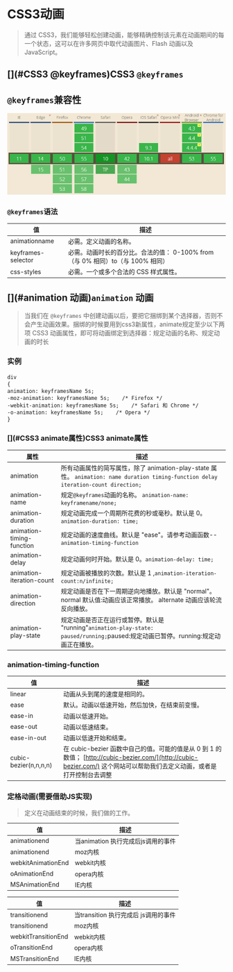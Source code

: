 # [](#CSS3动画)CSS3动画

> 通过 CSS3，我们能够轻松创建动画，能够精确控制该元素在动画期间的每一个状态，这可以在许多网页中取代动画图片、Flash 动画以及 JavaScript。

## [](#CSS3 @keyframes)CSS3 `@keyframes`

## [](#@keyframes兼容性)`@keyframes`兼容性

![动画](amWiki/images/dh.png)

### [](#@keyframes语法)`@keyframes`语法

| 值 | 描述 |
| --- | --- |
| animationname | 必需。定义动画的名称。 |
| keyframes-selector | 必需。动画时长的百分比。合法的值： 0-100% from（与 0% 相同）to（与 100% 相同） |
| css-styles | 必需。一个或多个合法的 CSS 样式属性。 |

## [](#animation 动画)`animation` 动画

> 当我们在 `@keyframes` 中创建动画以后，要把它捆绑到某个选择器，否则不会产生动画效果。捆绑的时候要用到css3新属性，animate规定至少以下两项 CSS3 动画属性，即可将动画绑定到选择器：规定动画的名称、规定动画的时长

### [](#实例)实例

```
div
{
animation: keyframesName 5s;
-moz-animation: keyframesName 5s;    /* Firefox */
-webkit-animation: keyframesName 5s;    /* Safari 和 Chrome */
-o-animation: keyframesName 5s;    /* Opera */
}

```

### [](#CSS3 animate属性)CSS3 animate属性

| 属性 | 描述 |
| --- | --- |
| animation | 所有动画属性的简写属性，除了 animation-play-state 属性。 `animation: name duration timing-function delay iteration-count direction;` |
| animation-name | 规定`@keyframes`动画的名称。 `animation-name: keyframename/none;` |
| animation-duration | 规定动画完成一个周期所花费的秒或毫秒。默认是 0。`animation-duration: time;` |
| animation-timing-function | 规定动画的速度曲线。默认是 "ease"。请参考动画函数--`animation-timing-function` |
| animation-delay | 规定动画何时开始。默认是 0。`animation-delay: time;` |
| animation-iteration-count | 规定动画被播放的次数。默认是 1 ,`animation-iteration-count:n/infinite;` |
| animation-direction | 规定动画是否在下一周期逆向地播放。默认是 "normal"。normal 默认值:动画应该正常播放。 alternate 动画应该轮流反向播放。 |
| animation-play-state | 规定动画是否正在运行或暂停。默认是 "running"`animation-play-state: paused/running;`paused:规定动画已暂停。running:规定动画正在播放。 |

### [](#animation-timing-function)animation-timing-function

| 值 | 描述 |
| --- | --- |
| linear | 动画从头到尾的速度是相同的。 |
| ease | 默认。动画以低速开始，然后加快，在结束前变慢。 |
| ease-in | 动画以低速开始。 |
| ease-out | 动画以低速结束。 |
| ease-in-out | 动画以低速开始和结束。 |
| cubic-bezier(n,n,n,n) | 在 cubic-bezier 函数中自己的值。可能的值是从 0 到 1 的数值； [http://cubic-bezier.com/](http://cubic-bezier.com/) 这个网站可以帮助我们去定义动画，或者是打开控制台去调整 |

### [](#定格动画(需要借助JS实现))定格动画(需要借助JS实现)

> 定义在动画结束的时候，我们做的工作。

| 值 | 描述 |
| --- | --- |
| animationend | 当animation 执行完成后js调用的事件 |
| animationend | moz内核 |
| webkitAnimationEnd | webkit内核 |
| oAnimationEnd | opera内核 |
| MSAnimationEnd | IE内核 |

| 值 | 描述 |
| --- | --- |
| transitionend | 当transition 执行完成后 js调用的事件 |
| transitionend | moz内核 |
| webkitTransitionEnd | webkit内核 |
| oTransitionEnd | opera内核 |
| MSTransitionEnd | IE内核 |
